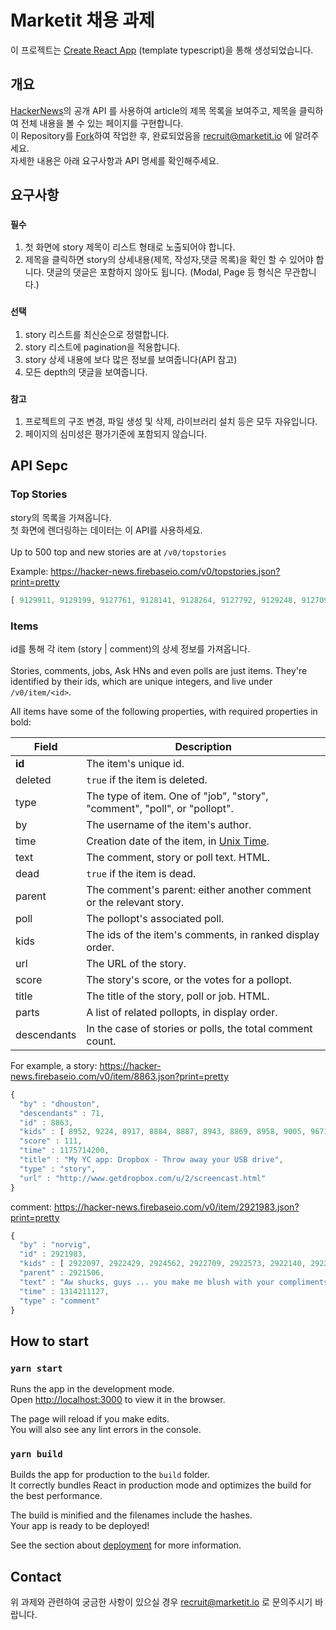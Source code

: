 # Marketit 채용 과제

이 프로젝트는 [Create React App](https://github.com/facebook/create-react-app) (template typescript)을 통해 생성되었습니다.

## 개요

[HackerNews](https://github.com/HackerNews/API)의 공개 API 를 사용하여 article의 제목 목록을 보여주고, 제목을 클릭하여 전체 내용을 볼 수 있는 페이지를 구현합니다.\
이 Repository를 [Fork](https://github.com/marketit/marketit-assignment/fork)하여 작업한 후, 완료되었음을 recruit@marketit.io 에 알려주세요.\
자세한 내용은 아래 요구사항과 API 명세를 확인해주세요.

## 요구사항

### `필수`

1. 첫 화면에 story 제목이 리스트 형태로 노출되어야 합니다.
2. 제목을 클릭하면 story의 상세내용(제목, 작성자,댓글 목록)을 확인 할 수 있어야 합니다. 댓글의 댓글은 포함하지 않아도 됩니다. (Modal, Page 등 형식은 무관합니다.)

### `선택`

1. story 리스트를 최신순으로 정렬합니다.
2. story 리스트에 pagination을 적용합니다.
3. story 상세 내용에 보다 많은 정보를 보여줍니다(API 참고)
4. 모든 depth의 댓글을 보여줍니다.

### `참고`

1. 프로젝트의 구조 변경, 파일 생성 및 삭제, 라이브러리 설치 등은 모두 자유입니다.
2. 페이지의 심미성은 평가기준에 포함되지 않습니다.

## API Sepc

### Top Stories

story의 목록을 가져옵니다.\
첫 화면에 렌더링하는 데이터는 이 API를 사용하세요.\
\
Up to 500 top and new stories are at `/v0/topstories`

Example: https://hacker-news.firebaseio.com/v0/topstories.json?print=pretty

```javascript
[ 9129911, 9129199, 9127761, 9128141, 9128264, 9127792, 9129248, 9127092, 9128367, ..., 9038733 ]
```

### Items

id를 통해 각 item (story | comment)의 상세 정보를 가져옵니다.\
\
Stories, comments, jobs, Ask HNs and even polls are just items. They're identified by their ids, which are unique integers, and live under `/v0/item/<id>`.

All items have some of the following properties, with required properties in bold:

| Field       | Description                                                                        |
| ----------- | ---------------------------------------------------------------------------------- |
| **id**      | The item's unique id.                                                              |
| deleted     | `true` if the item is deleted.                                                     |
| type        | The type of item. One of "job", "story", "comment", "poll", or "pollopt".          |
| by          | The username of the item's author.                                                 |
| time        | Creation date of the item, in [Unix Time](http://en.wikipedia.org/wiki/Unix_time). |
| text        | The comment, story or poll text. HTML.                                             |
| dead        | `true` if the item is dead.                                                        |
| parent      | The comment's parent: either another comment or the relevant story.                |
| poll        | The pollopt's associated poll.                                                     |
| kids        | The ids of the item's comments, in ranked display order.                           |
| url         | The URL of the story.                                                              |
| score       | The story's score, or the votes for a pollopt.                                     |
| title       | The title of the story, poll or job. HTML.                                         |
| parts       | A list of related pollopts, in display order.                                      |
| descendants | In the case of stories or polls, the total comment count.                          |

For example, a story: https://hacker-news.firebaseio.com/v0/item/8863.json?print=pretty

```javascript
{
  "by" : "dhouston",
  "descendants" : 71,
  "id" : 8863,
  "kids" : [ 8952, 9224, 8917, 8884, 8887, 8943, 8869, 8958, 9005, 9671, 8940, 9067, 8908, 9055, 8865, 8881, 8872, 8873, 8955, 10403, 8903, 8928, 9125, 8998, 8901, 8902, 8907, 8894, 8878, 8870, 8980, 8934, 8876 ],
  "score" : 111,
  "time" : 1175714200,
  "title" : "My YC app: Dropbox - Throw away your USB drive",
  "type" : "story",
  "url" : "http://www.getdropbox.com/u/2/screencast.html"
}
```

comment: https://hacker-news.firebaseio.com/v0/item/2921983.json?print=pretty

```javascript
{
  "by" : "norvig",
  "id" : 2921983,
  "kids" : [ 2922097, 2922429, 2924562, 2922709, 2922573, 2922140, 2922141 ],
  "parent" : 2921506,
  "text" : "Aw shucks, guys ... you make me blush with your compliments.<p>Tell you what, Ill make a deal: I'll keep writing if you keep reading. K?",
  "time" : 1314211127,
  "type" : "comment"
}
```

## How to start

### `yarn start`

Runs the app in the development mode.\
Open [http://localhost:3000](http://localhost:3000) to view it in the browser.

The page will reload if you make edits.\
You will also see any lint errors in the console.

### `yarn build`

Builds the app for production to the `build` folder.\
It correctly bundles React in production mode and optimizes the build for the best performance.

The build is minified and the filenames include the hashes.\
Your app is ready to be deployed!

See the section about [deployment](https://facebook.github.io/create-react-app/docs/deployment) for more information.

## Contact

위 과제와 관련하여 궁금한 사항이 있으실 경우 recruit@marketit.io 로 문의주시기 바랍니다.
